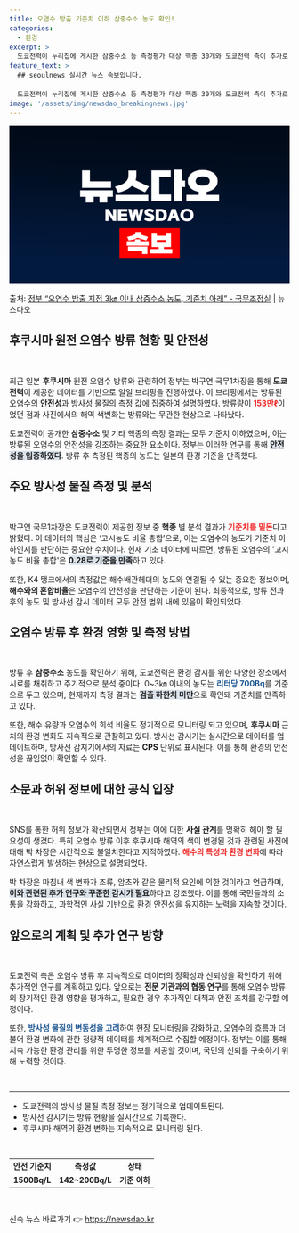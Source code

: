 ```yaml
---
title: 오염수 방출 기준치 이하 삼중수소 농도 확인!
categories:
  - 환경
excerpt: >
  도쿄전력이 누리집에 게시한 삼중수소 등 측정평가 대상 핵종 30개와 도쿄전력 측이 추가로 공개하기로 약속한 …
feature_text: >
  ## seoulnews 실시간 뉴스 속보입니다.

  도쿄전력이 누리집에 게시한 삼중수소 등 측정평가 대상 핵종 30개와 도쿄전력 측이 추가로 공개하기로 약속한 …
image: '/assets/img/newsdao_breakingnews.jpg'
---
```


![뉴스다오 속보](/assets/img/newsdao_breakingnews.jpg)

<p>출처: <a href="https://newsdao.kr/1723" rel="dofollow">정부 “오염수 방출 지점 3㎞ 이내 삼중수소 농도, 기준치 아래” - 국무조정실</a> | 뉴스다오</p>

<h2 data-ke-size="size26">후쿠시마 원전 오염수 방류 현황 및 안전성</h2>

<p data-ke-size="size16">&nbsp;</p>
<p data-ke-size="size16">최근 일본 <b>후쿠시마</b> 원전 오염수 방류와 관련하여 정부는 박구연 국무1차장을 통해 <b>도쿄전력</b>이 제공한 데이터를 기반으로 일일 브리핑을 진행하였다. 이 브리핑에서는 방류된 오염수의 <b>안전성</b>과 방사성 물질의 측정 값에 집중하여 설명하였다. 방류량이 <b><span style="color: #ee2323;">153만ℓ</span></b>이었던 점과 사진에서의 해역 색변화는 방류와는 무관한 현상으로 나타났다.</p>

<p data-ke-size="size16">도쿄전력이 공개한 <b>삼중수소</b> 및 기타 핵종의 측정 결과는 모두 기준치 이하였으며, 이는 방류된 오염수의 안전성을 강조하는 중요한 요소이다. 정부는 이러한 연구를 통해 <b><span style="background-color: #21538527;">안전성을 입증하였다</span></b>. 방류 후 측정된 핵종의 농도는 일본의 환경 기준을 만족했다.</p>

<h2 data-ke-size="size26">주요 방사성 물질 측정 및 분석</h2>

<p data-ke-size="size16">&nbsp;</p>
<p data-ke-size="size16">박구연 국무1차장은 도쿄전력이 제공한 정보 중 <b>핵종</b> 별 분석 결과가 <b><span style="color: #ee2323;">기준치를 밑돈</span></b>다고 밝혔다. 이 데이터의 핵심은 ‘고시농도 비율 총합’으로, 이는 오염수의 농도가 기준치 이하인지를 판단하는 중요한 수치이다. 현재 기초 데이터에 따르면, 방류된 오염수의 '고시농도 비율 총합'은 <b><span style="background-color: #21538527;">0.28로 기준을 만족</span></b>하고 있다.</p>

<p data-ke-size="size16">또한, K4 탱크에서의 측정값은 해수배관헤더의 농도와 연결될 수 있는 중요한 정보이며, <b>해수와의 혼합비율</b>은 오염수의 안전성을 판단하는 기준이 된다. 최종적으로, 방류 전과 후의 농도 및 방사선 감시 데이터 모두 안전 범위 내에 있음이 확인되었다.</p>

<h2 data-ke-size="size26">오염수 방류 후 환경 영향 및 측정 방법</h2>

<p data-ke-size="size16">&nbsp;</p>
<p data-ke-size="size16">방류 후 <b>삼중수소</b> 농도를 확인하기 위해, 도쿄전력은 환경 감시를 위한 다양한 장소에서 시료를 채취하고 주기적으로 분석 중이다. 0~3㎞ 이내의 농도는 <b><span style="color: #1a5490;">리터당 700Bq</span></b>를 기준으로 두고 있으며, 현재까지 측정 결과는 <b><span style="background-color: #21538527;">검출 하한치 미만</span></b>으로 확인돼 기준치를 만족하고 있다.</p>

<p data-ke-size="size16">또한, 해수 유량과 오염수의 희석 비율도 정기적으로 모니터링 되고 있으며, <b>후쿠시마</b> 근처의 환경 변화도 지속적으로 관찰하고 있다. 방사선 감시기는 실시간으로 데이터를 업데이트하며, 방사선 감지기에서의 자료는 <b>CPS</b> 단위로 표시된다. 이를 통해 환경의 안전성을 끊임없이 확인할 수 있다.</p>

<h2 data-ke-size="size26">소문과 허위 정보에 대한 공식 입장</h2>

<p data-ke-size="size16">&nbsp;</p>
<p data-ke-size="size16">SNS를 통한 허위 정보가 확산되면서 정부는 이에 대한 <b>사실 관계</b>를 명확히 해야 할 필요성이 생겼다. 특히 오염수 방류 이후 후쿠시마 해역의 색이 변경된 것과 관련된 사진에 대해 박 차장은 시간적으로 불일치한다고 지적하였다. <b><span style="color: #ee2323;">해수의 특성과 환경 변화</span></b>에 따라 자연스럽게 발생하는 현상으로 설명되었다.</p>

<p data-ke-size="size16">박 차장은 마침내 색 변화가 조류, 암초와 같은 물리적 요인에 의한 것이라고 언급하며, <b><span style="background-color: #21538527;">이와 관련된 추가 연구와 꾸준한 감시가 필요</span></b>하다고 강조했다. 이를 통해 국민들과의 소통을 강화하고, 과학적인 사실 기반으로 환경 안전성을 유지하는 노력을 지속할 것이다.</p>

<h2 data-ke-size="size26">앞으로의 계획 및 추가 연구 방향</h2>

<p data-ke-size="size16">&nbsp;</p>
<p data-ke-size="size16">도쿄전력 측은 오염수 방류 후 지속적으로 데이터의 정확성과 신뢰성을 확인하기 위해 추가적인 연구를 계획하고 있다. 앞으로는 <b>전문 기관과의 협동 연구</b>를 통해 오염수 방류의 장기적인 환경 영향을 평가하고, 필요한 경우 추가적인 대책과 안전 조치를 강구할 예정이다.</p>

<p data-ke-size="size16">또한, <b><span style="color: #1a5490;">방사성 물질의 변동성을 고려</span></b>하여 현장 모니터링을 강화하고, 오염수의 흐름과 더불어 환경 변화에 관한 정량적 데이터를 체계적으로 수집할 예정이다. 정부는 이를 통해 지속 가능한 환경 관리를 위한 투명한 정보를 제공할 것이며, 국민의 신뢰를 구축하기 위해 노력할 것이다.</p>

<p data-ke-size="size16">&nbsp;</p>
<hr />
<ul>
    <li>도쿄전력의 방사성 물질 측정 정보는 정기적으로 업데이트된다.</li>
    <li>방사선 감시기는 방류 현황을 실시간으로 기록한다.</li>
    <li>후쿠시마 해역의 환경 변화는 지속적으로 모니터링 된다.</li>
</ul>
<p data-ke-size="size16">&nbsp;</p>
<table style="width: 100%; border-collapse: collapse;">
    <tr>
        <td style="text-align: center; height: 17px;"><b>안전 기준치</b></td>
        <td style="text-align: center; height: 17px;"><b>측정값</b></td>
        <td style="text-align: center; height: 17px;"><b>상태</b></td>
    </tr>
    <tr>
        <td style="text-align: center; height: 17px;"><b>1500Bq/L</b></td>
        <td style="text-align: center; height: 17px;"><b>142~200Bq/L</b></td>
        <td style="text-align: center; height: 17px;"><b>기준 이하</b></td>
    </tr>
</table>
<p data-ke-size="size16">&nbsp;</p>
 

신속 뉴스 바로가기 👉 <a href="https://newsdao.kr" rel="dofollow">https://newsdao.kr</a>


